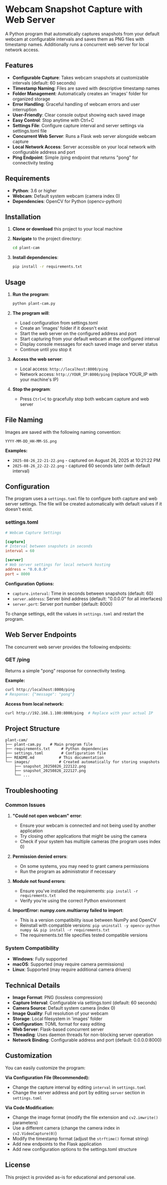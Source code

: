 # Webcam Snapshot Capture with Web Server

A Python program that automatically captures snapshots from your default webcam at configurable intervals and saves them as PNG files with timestamp names. Additionally runs a concurrent web server for local network access.

## Features

- **Configurable Capture**: Takes webcam snapshots at customizable intervals (default: 60 seconds)
- **Timestamp Naming**: Files are saved with descriptive timestamp names
- **Folder Management**: Automatically creates an 'images' folder for organized storage
- **Error Handling**: Graceful handling of webcam errors and user interruption
- **User-Friendly**: Clear console output showing each saved image
- **Easy Control**: Stop anytime with Ctrl+C
- **Settings File**: Configure capture interval and server settings via settings.toml file
- **Concurrent Web Server**: Runs a Flask web server alongside webcam capture
- **Local Network Access**: Server accessible on your local network with configurable address and port
- **Ping Endpoint**: Simple /ping endpoint that returns "pong" for connectivity testing

## Requirements

- **Python**: 3.6 or higher
- **Webcam**: Default system webcam (camera index 0)
- **Dependencies**: OpenCV for Python (opencv-python)

## Installation

1. **Clone or download** this project to your local machine

2. **Navigate** to the project directory:
   ```bash
   cd plant-cam
   ```

3. **Install dependencies**:
   ```bash
   pip install -r requirements.txt
   ```

## Usage

1. **Run the program**:
   ```bash
   python plant-cam.py
   ```

2. **The program will**:
   - Load configuration from settings.toml
   - Create an 'images' folder if it doesn't exist
   - Start the web server on the configured address and port
   - Start capturing from your default webcam at the configured interval
   - Display console messages for each saved image and server status
   - Continue until you stop it

3. **Access the web server**:
   - Local access: `http://localhost:8000/ping`
   - Network access: `http://YOUR_IP:8000/ping` (replace YOUR_IP with your machine's IP)

4. **Stop the program**:
   - Press `Ctrl+C` to gracefully stop both webcam capture and web server

## File Naming

Images are saved with the following naming convention:
```
YYYY-MM-DD_HH-MM-SS.png
```

**Examples:**
- `2025-08-26_22-21-22.png` - captured on August 26, 2025 at 10:21:22 PM
- `2025-08-26_22-22-22.png` - captured 60 seconds later (with default interval)

## Configuration

The program uses a `settings.toml` file to configure both capture and web server settings. The file will be created automatically with default values if it doesn't exist.

### settings.toml

```toml
# Webcam Capture Settings

[capture]
# Interval between snapshots in seconds
interval = 60

[server]
# Web server settings for local network hosting
address = "0.0.0.0"
port = 8000
```

**Configuration Options:**
- `capture.interval`: Time in seconds between snapshots (default: 60)
- `server.address`: Server bind address (default: "0.0.0.0" for all interfaces)
- `server.port`: Server port number (default: 8000)

To change settings, edit the values in `settings.toml` and restart the program.

## Web Server Endpoints

The concurrent web server provides the following endpoints:

### GET /ping
Returns a simple "pong" response for connectivity testing.

**Example:**
```bash
curl http://localhost:8000/ping
# Response: {"message": "pong"}
```

**Access from local network:**
```bash
curl http://192.168.1.100:8000/ping  # Replace with your actual IP
```

## Project Structure

```
plant-cam/
├── plant-cam.py    # Main program file
├── requirements.txt     # Python dependencies
├── settings.toml        # Configuration file
├── README.md           # This documentation
└── images/             # Created automatically for storing snapshots
    ├── snapshot_20250826_222122.png
    ├── snapshot_20250826_222127.png
    └── ...
```

## Troubleshooting

### Common Issues

1. **"Could not open webcam" error**:
   - Ensure your webcam is connected and not being used by another application
   - Try closing other applications that might be using the camera
   - Check if your system has multiple cameras (the program uses index 0)

2. **Permission denied errors**:
   - On some systems, you may need to grant camera permissions
   - Run the program as administrator if necessary

3. **Module not found errors**:
   - Ensure you've installed the requirements: `pip install -r requirements.txt`
   - Verify you're using the correct Python environment

4. **ImportError: numpy.core.multiarray failed to import**:
   - This is a version compatibility issue between NumPy and OpenCV
   - Reinstall with compatible versions: `pip uninstall -y opencv-python numpy && pip install -r requirements.txt`
   - The requirements.txt file specifies tested compatible versions

### System Compatibility

- **Windows**: Fully supported
- **macOS**: Supported (may require camera permissions)
- **Linux**: Supported (may require additional camera drivers)

## Technical Details

- **Image Format**: PNG (lossless compression)
- **Capture Interval**: Configurable via settings.toml (default: 60 seconds)
- **Camera Source**: Default system camera (index 0)
- **Image Quality**: Full resolution of your webcam
- **Storage**: Local filesystem in 'images' folder
- **Configuration**: TOML format for easy editing
- **Web Server**: Flask-based concurrent server
- **Threading**: Uses daemon threads for non-blocking server operation
- **Network Binding**: Configurable address and port (default: 0.0.0.0:8000)

## Customization

You can easily customize the program:

**Via Configuration File (Recommended):**
- Change the capture interval by editing `interval` in `settings.toml`
- Change the server address and port by editing `server` section in `settings.toml`

**Via Code Modification:**
- Change the image format (modify the file extension and `cv2.imwrite()` parameters)
- Use a different camera (change the camera index in `cv2.VideoCapture(0)`)
- Modify the timestamp format (adjust the `strftime()` format string)
- Add new endpoints to the Flask application
- Add new configuration options to the settings.toml structure

## License

This project is provided as-is for educational and personal use.
